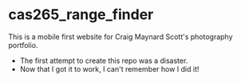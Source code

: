 # cas265_range_finder
This is a mobile first website for Craig Maynard Scott's photography portfolio.
* The first attempt to create this repo was a disaster.
* Now that I got it to work, I can't remember how I did it!
